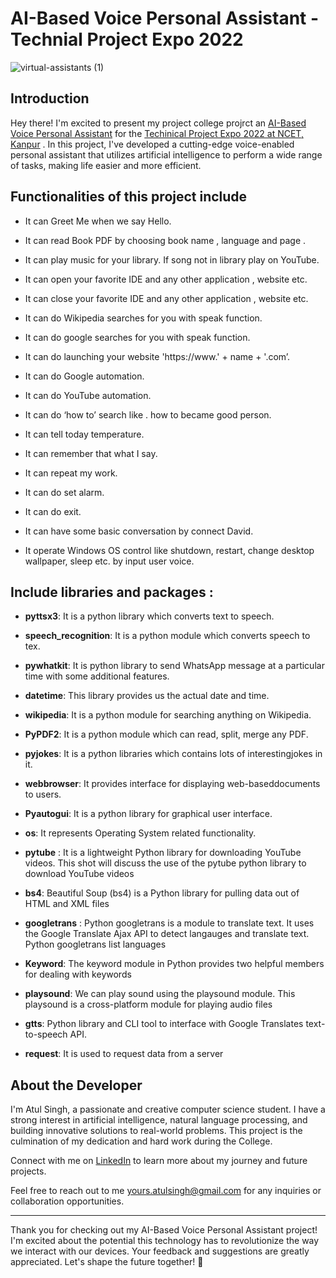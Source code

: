# AI-Based Voice Personal Assistant  - Technial Project Expo 2022

![virtual-assistants (1)](https://github.com/yours-atulsingh/Personal-Voice-Assistant-/assets/142521860/ae0370be-271d-422c-b356-f87cfd598613)





## Introduction



Hey there! I'm excited to present my project college projrct an [AI-Based Voice Personal Assistant](https://drive.google.com/file/d/1449dW-f9uV15Ez1-uA_64Lvr6FzCAsls/view) for the [Techinical Project Expo 2022 at NCET, Kanpur](https://www.narainagroup.ac.in/) . In this project, I've developed a cutting-edge voice-enabled personal assistant that utilizes artificial intelligence to perform a wide range of tasks, making life easier and more efficient.




## Functionalities of this project include


- It can Greet Me when we say Hello.

- It can read Book PDF by choosing book name , language and page .

- It can play music for your library. If song not in library play on YouTube.

- It can open your favorite IDE and any other application , website etc.

- It can close your favorite IDE and any other application , website etc.

- It can do Wikipedia searches for you with speak function.

- It can do google searches for you with speak function.

- It can do launching your website 'https://www.' + name + '.com’.

- It can do Google automation.

- It can do YouTube automation.

- It can do ‘how to’ search like . how to became good person.

- It can tell today temperature.

- It can remember that what I say.

- It can repeat my work.

- It can do set alarm.

- It can do exit.

- It can have some basic conversation by connect David.

- It operate Windows OS control like shutdown, restart, change desktop wallpaper,  sleep etc. by input user voice.

## Include libraries and packages :



- **pyttsx3**: It is a python library which converts text to speech.
  
- **speech_recognition**: It is a python module which converts speech to tex.
  
- **pywhatkit**: It is python library to send WhatsApp message at a particular time with some  additional features.
  
- **datetime**: This library provides us the actual date and time.
  
- **wikipedia**: It is a python module for searching anything on Wikipedia.
  
- **PyPDF2**: It is a python module which can read, split, merge any PDF.
  
- **pyjokes**: It is a python libraries which contains lots of interestingjokes in it.
  
- **webbrowser**: It provides interface for displaying web-baseddocuments to users.
  
- **Pyautogui**: It is a python library for graphical user interface.
  
- **os**: It represents Operating System related functionality.
  
- **pytube** : It is a lightweight Python library for downloading YouTube videos. This shot  will discuss the use of the pytube python library to download YouTube videos
  
- **bs4**: Beautiful Soup (bs4) is a Python library for pulling data out of HTML and XML files
  
- **googletrans** : Python googletrans is a module to translate text. It uses the Google  Translate Ajax API to detect langauges and translate text. Python googletrans list  languages
  
- **Keyword**: The keyword module in Python provides two helpful members for dealing  with keywords
  
- **playsound**: We can play sound using the playsound module. This playsound is a cross-platform module for playing audio files
  
- **gtts**: Python library and CLI tool to interface with Google Translates text-to-speech API.
  
- **request**: It is used to request data from a server


## About the Developer

I'm Atul Singh, a passionate and creative computer science student. I have a strong interest in artificial intelligence, natural language processing, and building innovative solutions to real-world problems. This project is the culmination of my dedication and hard work during the College.

Connect with me on [LinkedIn](https://www.linkedin.com/in/your-atul-singh) to learn more about my journey and future projects.

Feel free to reach out to me yours.atulsingh@gmail.com for any inquiries or collaboration opportunities.

---

Thank you for checking out my AI-Based Voice Personal Assistant project! I'm excited about the potential this technology has to revolutionize the way we interact with our devices. Your feedback and suggestions are greatly appreciated. Let's shape the future together! 🚀
